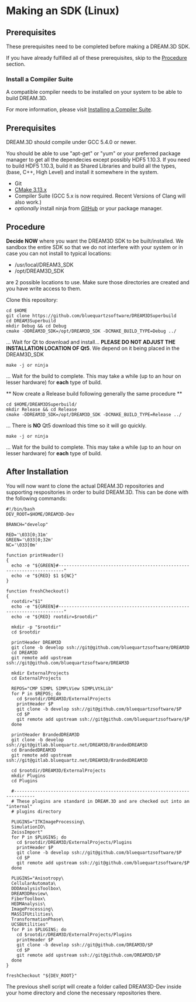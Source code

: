 # Making an SDK (Linux) #

<a name="prerequisites">

## Prerequisites ##

</a>

These prerequisites need to be completed before making a DREAM.3D SDK.

If you have already fulfilled all of these prerequisites, skip to the [Procedure](#procedure) section.

<a name="compiler_suite">

### Install a Compiler Suite ###

</a>

A compatible compiler needs to be installed on your system to be able to build DREAM.3D.

For more information, please visit [Installing a Compiler Suite](http://dream3d.bluequartz.net/binaries/Help/DREAM3D/compiler_suite.html).

## Prerequisites ##

DREAM.3D should compile under GCC 5.4.0 or newer.

You should be able to use "apt-get" or "yum" or your preferred package manager to get all the dependecies except possibly HDF5 1.10.3. If you need to build HDF5 1.10.3, build it as Shared Libraries and build all the types, (base, C++, High Level) and install it somewhere in the system.

+ Git
+ [CMake 3.13.x](http://www.cmake.org)
+ Compiler Suite (GCC 5.x is now required. Recent Versions of Clang will also work.)
+ _optionally_ install ninja from [GitHub](https://github.com/ninja-build/ninja/releases) or your package manager.

## Procedure ##

**Decide NOW** where you want the DREAM3D SDK to be built/installed. We sandbox the entire SDK so that we do not interfere with your system or in case you can not install to typical locations:

+ /usr/local/DREAM3_SDK
+ /opt/DREAM3D_SDK

are 2 possible locations to use. Make sure those directories are created and you have write access to them.

Clone this repository:

    cd $HOME
    git clone https://github.com/bluequartzsoftware/DREAM3DSuperbuild
    cd DREAM3Superbuild
    mkdir Debug && cd Debug
    cmake -DDREAM3D_SDK=/opt/DREAM3D_SDK -DCMAKE_BUILD_TYPE=Debug ../

... Wait for Qt to download and install... **PLEASE DO NOT ADJUST THE INSTALLATION LOCATION OF Qt5**. We depend on it being placed in the DREAM3D_SDK

    make -j or ninja 

... Wait for the build to complete. This may take a while (up to an hour on lesser hardware) for **each** type of build.

** Now create a Release build following generally the same procedure **

    cd $HOME/DREAM3DSuperbuild/
    mkdir Release && cd Release
    cmake -DDREAM3D_SDK=/opt/DREAM3D_SDK -DCMAKE_BUILD_TYPE=Release ../

... There is **NO** Qt5 download this time so it will go quickly.

    make -j or ninja

... Wait for the build to complete. This may take a while (up to an hour on lesser hardware) for **each** type of build.

## After Installation ##

You will now want to clone the actual DREAM.3D repositories and supporting respositories in order to build DREAM.3D. This can be done with the following commands:

    #!/bin/bash
    DEV_ROOT=$HOME/DREAM3D-Dev

    BRANCH="develop"

    RED='\033[0;31m'
    GREEN='\033[0;32m'
    NC='\033[0m'

    function printHeader()
    {
      echo -e "${GREEN}#------------------------------------------------------------------------"
      echo -e "${RED} $1 ${NC}"
    }

    function freshCheckout()
    {
      rootdir="$1"
      echo -e "${GREEN}#------------------------------------------------------------------------"
      echo -e "${RED} rootdir=$rootdir"

      mkdir -p "$rootdir"
      cd $rootdir

      printHeader DREAM3D
      git clone -b develop ssh://git@github.com/bluequartzsoftware/DREAM3D
      cd DREAM3D
      git remote add upstream ssh://git@github.com/bluequartzsoftware/DREAM3D

      mkdir ExternalProjects
      cd ExternalProjects

      REPOS="CMP SIMPL SIMPLView SIMPLVtkLib"
      for P in $REPOS; do
        cd $rootdir/DREAM3D/ExternalProjects
        printHeader $P
        git clone -b develop ssh://git@github.com/bluequartzsoftware/$P
        cd $P
        git remote add upstream ssh://git@github.com/bluequartzsoftware/$P
      done

      printHeader BrandedDREAM3D
      git clone -b develop ssh://git@gitlab.bluequartz.net/DREAM3D/BrandedDREAM3D
      cd BrandedDREAM3D
      git remote add upstream ssh://git@gitlab.bluequartz.net/DREAM3D/BrandedDREAM3D

      cd $rootdir/DREAM3D/ExternalProjects
      mkdir Plugins
      cd Plugins

      #------------------------------------------------------------------------------
      # These plugins are standard in DREAM.3D and are checked out into an "internal"
      # plugins directory

      PLUGINS="ITKImageProcessing\
      SimulationIO\
      ZeissImport"
      for P in $PLUGINS; do
        cd $rootdir/DREAM3D/ExternalProjects/Plugins
        printHeader $P
        git clone -b develop ssh://git@github.com/bluequartzsoftware/$P
        cd $P
        git remote add upstream ssh://git@github.com/bluequartzsoftware/$P
      done

      PLUGINS="Anisotropy\
      CellularAutomata\
      DDDAnalysisToolbox\
      DREAM3DReview\
      FiberToolbox\
      HEDMAnalysis\
      ImageProcessing\
      MASSIFUtilities\
      TransformationPhase\
      UCSBUtilities" 
      for P in $PLUGINS; do
        cd $rootdir/DREAM3D/ExternalProjects/Plugins
        printHeader $P
        git clone -b develop ssh://git@github.com/DREAM3D/$P
        cd $P
        git remote add upstream ssh://git@github.com/DREAM3D/$P
      done
    }

    freshCheckout "${DEV_ROOT}"

The previous shell script will create a folder called DREAM3D-Dev inside your home directory and clone the necessary repositories there.

